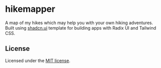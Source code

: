# hikemapper

A map of my hikes which may help you with your own hiking adventures. Built using [shadcn.ui](https://ui.shadcn.com/) template for building apps with Radix UI and Tailwind CSS.

## License

Licensed under the [MIT license](https://github.com/shadcn/ui/blob/main/LICENSE.md).
